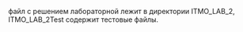 файл с решением лабораторной лежит в директории ITMO_LAB_2, ITMO_LAB_2Test содержит тестовые файлы.
